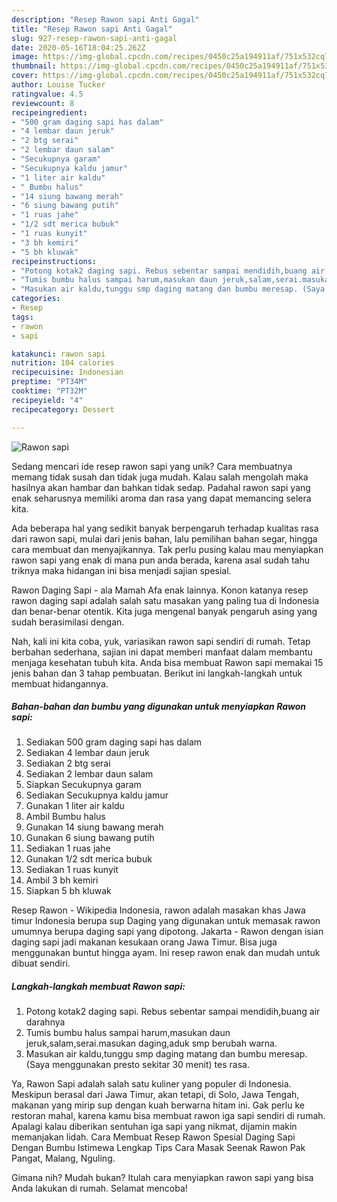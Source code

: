 ```yaml
---
description: "Resep Rawon sapi Anti Gagal"
title: "Resep Rawon sapi Anti Gagal"
slug: 927-resep-rawon-sapi-anti-gagal
date: 2020-05-16T18:04:25.262Z
image: https://img-global.cpcdn.com/recipes/0450c25a194911af/751x532cq70/rawon-sapi-foto-resep-utama.jpg
thumbnail: https://img-global.cpcdn.com/recipes/0450c25a194911af/751x532cq70/rawon-sapi-foto-resep-utama.jpg
cover: https://img-global.cpcdn.com/recipes/0450c25a194911af/751x532cq70/rawon-sapi-foto-resep-utama.jpg
author: Louise Tucker
ratingvalue: 4.5
reviewcount: 8
recipeingredient:
- "500 gram daging sapi has dalam"
- "4 lembar daun jeruk"
- "2 btg serai"
- "2 lembar daun salam"
- "Secukupnya garam"
- "Secukupnya kaldu jamur"
- "1 liter air kaldu"
- " Bumbu halus"
- "14 siung bawang merah"
- "6 siung bawang putih"
- "1 ruas jahe"
- "1/2 sdt merica bubuk"
- "1 ruas kunyit"
- "3 bh kemiri"
- "5 bh kluwak"
recipeinstructions:
- "Potong kotak2 daging sapi. Rebus sebentar sampai mendidih,buang air darahnya"
- "Tumis bumbu halus sampai harum,masukan daun jeruk,salam,serai.masukan daging,aduk smp berubah warna."
- "Masukan air kaldu,tunggu smp daging matang dan bumbu meresap. (Saya menggunakan presto sekitar 30 menit) tes rasa."
categories:
- Resep
tags:
- rawon
- sapi

katakunci: rawon sapi 
nutrition: 104 calories
recipecuisine: Indonesian
preptime: "PT34M"
cooktime: "PT32M"
recipeyield: "4"
recipecategory: Dessert

---
```



![Rawon sapi](https://img-global.cpcdn.com/recipes/0450c25a194911af/751x532cq70/rawon-sapi-foto-resep-utama.jpg)

Sedang mencari ide resep rawon sapi yang unik? Cara membuatnya memang tidak susah dan tidak juga mudah. Kalau salah mengolah maka hasilnya akan hambar dan bahkan tidak sedap. Padahal rawon sapi yang enak seharusnya memiliki aroma dan rasa yang dapat memancing selera kita.

Ada beberapa hal yang sedikit banyak berpengaruh terhadap kualitas rasa dari rawon sapi, mulai dari jenis bahan, lalu pemilihan bahan segar, hingga cara membuat dan menyajikannya. Tak perlu pusing kalau mau menyiapkan rawon sapi yang enak di mana pun anda berada, karena asal sudah tahu triknya maka hidangan ini bisa menjadi sajian spesial.

Rawon Daging Sapi - ala Mamah Afa enak lainnya. Konon katanya resep rawon daging sapi adalah salah satu masakan yang paling tua di Indonesia dan benar-benar otentik. Kita juga mengenal banyak pengaruh asing yang sudah berasimilasi dengan.


Nah, kali ini kita coba, yuk, variasikan rawon sapi sendiri di rumah. Tetap berbahan sederhana, sajian ini dapat memberi manfaat dalam membantu menjaga kesehatan tubuh kita. Anda bisa membuat Rawon sapi memakai 15 jenis bahan dan 3 tahap pembuatan. Berikut ini langkah-langkah untuk membuat hidangannya.

<!--inarticleads1-->

##### Bahan-bahan dan bumbu yang digunakan untuk menyiapkan Rawon sapi:

1. Sediakan 500 gram daging sapi has dalam
1. Sediakan 4 lembar daun jeruk
1. Sediakan 2 btg serai
1. Sediakan 2 lembar daun salam
1. Siapkan Secukupnya garam
1. Sediakan Secukupnya kaldu jamur
1. Gunakan 1 liter air kaldu
1. Ambil  Bumbu halus
1. Gunakan 14 siung bawang merah
1. Gunakan 6 siung bawang putih
1. Sediakan 1 ruas jahe
1. Gunakan 1/2 sdt merica bubuk
1. Sediakan 1 ruas kunyit
1. Ambil 3 bh kemiri
1. Siapkan 5 bh kluwak


Resep Rawon - Wikipedia Indonesia, rawon adalah masakan khas Jawa timur Indonesia berupa sup Daging yang digunakan untuk memasak rawon umumnya berupa daging sapi yang dipotong. Jakarta - Rawon dengan isian daging sapi jadi makanan kesukaan orang Jawa Timur. Bisa juga menggunakan buntut hingga ayam. Ini resep rawon enak dan mudah untuk dibuat sendiri. 

<!--inarticleads2-->

##### Langkah-langkah membuat Rawon sapi:

1. Potong kotak2 daging sapi. Rebus sebentar sampai mendidih,buang air darahnya
1. Tumis bumbu halus sampai harum,masukan daun jeruk,salam,serai.masukan daging,aduk smp berubah warna.
1. Masukan air kaldu,tunggu smp daging matang dan bumbu meresap. (Saya menggunakan presto sekitar 30 menit) tes rasa.


Ya, Rawon Sapi adalah salah satu kuliner yang populer di Indonesia. Meskipun berasal dari Jawa Timur, akan tetapi, di Solo, Jawa Tengah, makanan yang mirip sup dengan kuah berwarna hitam ini. Gak perlu ke restoran mahal, karena kamu bisa membuat rawon iga sapi sendiri di rumah. Apalagi kalau diberikan sentuhan iga sapi yang nikmat, dijamin makin memanjakan lidah. Cara Membuat Resep Rawon Spesial Daging Sapi Dengan Bumbu Istimewa Lengkap Tips Cara Masak Seenak Rawon Pak Pangat, Malang, Nguling. 

Gimana nih? Mudah bukan? Itulah cara menyiapkan rawon sapi yang bisa Anda lakukan di rumah. Selamat mencoba!
